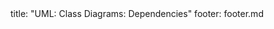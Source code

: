 <frontmatter>
title: "UML: Class Diagrams: Dependencies"
footer: footer.md
</frontmatter>

<include src="navbar.md" boilerplate />

<include src="container-inPage-asFlat.md" boilerplate />